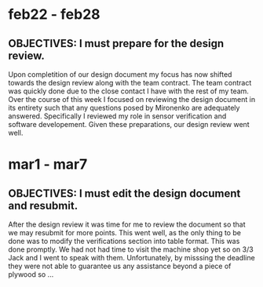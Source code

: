 # feb22 - feb28
## OBJECTIVES: I must prepare for the design review. 

Upon completition of our design document my focus has now shifted towards the design review along with the team contract. The team contract was quickly done due to the close contact I have with the rest of my team. Over the course of this week I focused on reviewing the design document in its entirety such that any questions posed by Mironenko are adequately answered. Specifically I reviewed my role in sensor verification and software developement. Given these preparations, our design review went well. 


# mar1 - mar7
## OBJECTIVES: I must edit the design document and resubmit. 

After the design review it was time for me to review the document so that we may resubmit for more points. This went well, as the only thing to be done was to modify the verifications section into table format. This was done promptly. We had not had time to visit the machine shop yet so on 3/3 Jack and I went to speak with them. Unfortunately, by misssing the deadline they were not able to guarantee us any assistance beyond a piece of plywood so ... 
